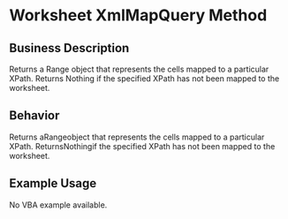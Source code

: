 # Worksheet XmlMapQuery Method

## Business Description
Returns a Range object that represents the cells mapped to a particular XPath. Returns Nothing if the specified XPath has not been mapped to the worksheet.

## Behavior
Returns aRangeobject that represents the cells mapped to a particular XPath. ReturnsNothingif the specified XPath has not been mapped to the worksheet.

## Example Usage
No VBA example available.